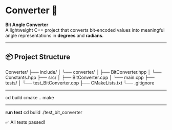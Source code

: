 # Converter 🔁  
**Bit Angle Converter**  
A lightweight C++ project that converts bit-encoded values into meaningful angle representations in **degrees** and **radians**.

---

## 📦 Project Structure
Converter/
├── include/
│ └── converter/
│    ├── BitConverter.hpp
│    └── Constants.hpp
├── src/
│    ├── BitConverter.cpp
│    └── main.cpp
├── tests/
│    └── test_BitConverter.cpp
├── CMakeLists.txt
└── .gitignore

---

cd build
cmake ..
make

---
**run test**
cd bulid
./test_bit_converter

✅ All tests passed!
